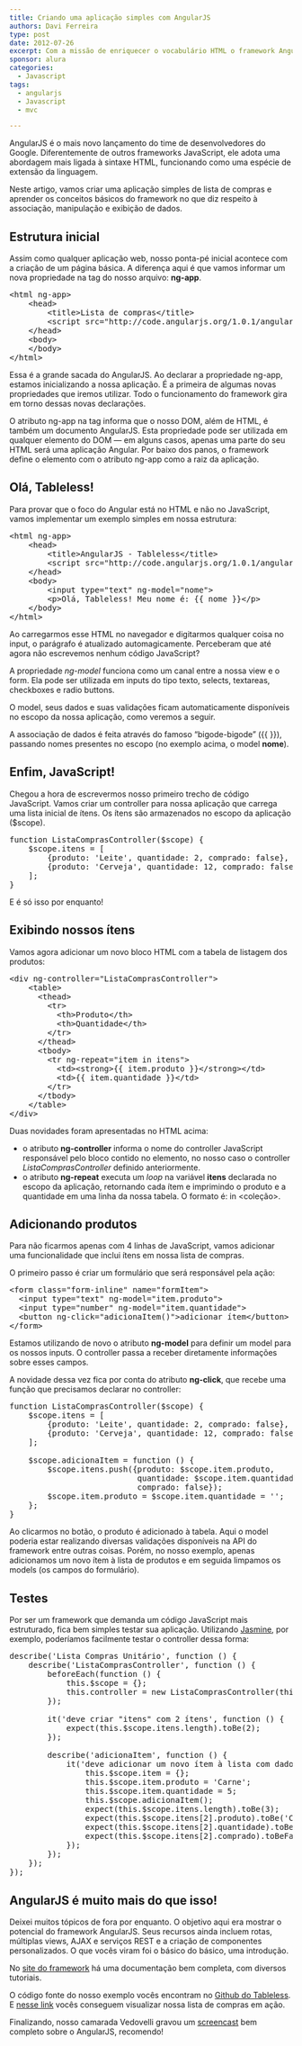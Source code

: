 ```yaml
---
title: Criando uma aplicação simples com AngularJS
authors: Davi Ferreira
type: post
date: 2012-07-26
excerpt: Com a missão de enriquecer o vocabulário HTML o framework AngularJS chega com a marca Google de simplicidade e promete um workflow diferente para os desenvolvedores.
sponsor: alura
categories:
  - Javascript
tags:
  - angularjs
  - Javascript
  - mvc

---
```

AngularJS é o mais novo lançamento do time de desenvolvedores do Google. Diferentemente de outros frameworks JavaScript, ele adota uma abordagem mais ligada à sintaxe HTML, funcionando como uma espécie de extensão da linguagem.

Neste artigo, vamos criar uma aplicação simples de lista de compras e aprender os conceitos básicos do framework no que diz respeito à associação, manipulação e exibição de dados.

## Estrutura inicial

Assim como qualquer aplicação web, nosso ponta-pé inicial acontece com a criação de um página básica. A diferença aqui é que vamos informar um nova propriedade na tag do nosso arquivo: **ng-app**.

<pre class="lang-html">&lt;html ng-app&gt;
    &lt;head&gt;
        &lt;title&gt;Lista de compras&lt;/title&gt;
        &lt;script src="http://code.angularjs.org/1.0.1/angular-1.0.1.min.js"&gt;&lt;/script&gt;
    &lt;/head&gt;
    &lt;body&gt;
    &lt;/body&gt;
&lt;/html&gt;</pre>

Essa é a grande sacada do AngularJS. Ao declarar a propriedade ng-app, estamos inicializando a nossa aplicação. É a primeira de algumas novas propriedades que iremos utilizar. Todo o funcionamento do framework gira em torno dessas novas declarações.

O atributo ng-app na tag informa que o nosso DOM, além de HTML, é também um documento AngularJS. Esta propriedade pode ser utilizada em qualquer elemento do DOM &mdash; em alguns casos, apenas uma parte do seu HTML será uma aplicação Angular. Por baixo dos panos, o framework define o elemento com o atributo ng-app como a raiz da aplicação.

## Olá, Tableless!

Para provar que o foco do Angular está no HTML e não no JavaScript, vamos implementar um exemplo simples em nossa estrutura:

<pre class="lang-html">&lt;html ng-app&gt;
    &lt;head&gt;
        &lt;title&gt;AngularJS - Tableless&lt;/title&gt;
        &lt;script src="http://code.angularjs.org/1.0.1/angular-1.0.1.min.js"&gt;&lt;/script&gt;
    &lt;/head&gt;
    &lt;body&gt;
        &lt;input type="text" ng-model="nome"&gt;
        &lt;p&gt;Olá, Tableless! Meu nome é: {{ nome }}&lt;/p&gt;
    &lt;/body&gt;
&lt;/html&gt;</pre>

Ao carregarmos esse HTML no navegador e digitarmos qualquer coisa no input, o parágrafo é atualizado automagicamente. Perceberam que até agora não escrevemos nenhum código JavaScript?

A propriedade _ng-model_ funciona como um canal entre a nossa view e o form. Ela pode ser utilizada em inputs do tipo texto, selects, textareas, checkboxes e radio buttons. 

O model, seus dados e suas validações ficam automaticamente disponíveis no escopo da nossa aplicação, como veremos a seguir.

A associação de dados é feita através do famoso &#8220;bigode-bigode&#8221; ({{ }}), passando nomes presentes no escopo (no exemplo acima, o model **nome**).

## Enfim, JavaScript!

Chegou a hora de escrevermos nosso primeiro trecho de código JavaScript. Vamos criar um controller para nossa aplicação que carrega uma lista inicial de ítens. Os ítens são armazenados no escopo da aplicação ($scope).

<pre class="lang-javascript">function ListaComprasController($scope) {
    $scope.itens = [
        {produto: 'Leite', quantidade: 2, comprado: false},
        {produto: 'Cerveja', quantidade: 12, comprado: false}
    ];
}</pre>

E é só isso por enquanto!

## Exibindo nossos ítens

Vamos agora adicionar um novo bloco HTML com a tabela de listagem dos produtos:

<pre class="lang-html">&lt;div ng-controller="ListaComprasController"&gt;
    &lt;table&gt;
      &lt;thead&gt;
        &lt;tr&gt;
          &lt;th&gt;Produto&lt;/th&gt;
          &lt;th&gt;Quantidade&lt;/th&gt;
        &lt;/tr&gt;
      &lt;/thead&gt;
      &lt;tbody&gt;
        &lt;tr ng-repeat="item in itens"&gt;
          &lt;td&gt;&lt;strong&gt;{{ item.produto }}&lt;/strong&gt;&lt;/td&gt;
          &lt;td&gt;{{ item.quantidade }}&lt;/td&gt;
        &lt;/tr&gt;
      &lt;/tbody&gt;
    &lt;/table&gt;
&lt;/div&gt;</pre>

Duas novidades foram apresentadas no HTML acima:

  * o atributo **ng-controller** informa o nome do controller JavaScript responsável pelo bloco contido no elemento, no nosso caso o controller _ListaComprasController_ definido anteriormente. 
  * o atributo **ng-repeat** executa um _loop_ na variável **itens** declarada no escopo da aplicação, retornando cada ítem e imprimindo o produto e a quantidade em uma linha da nossa tabela. O formato é: <retorno> in <coleção>. 

## Adicionando produtos

Para não ficarmos apenas com 4 linhas de JavaScript, vamos adicionar uma funcionalidade que inclui ítens em nossa lista de compras.

O primeiro passo é criar um formulário que será responsável pela ação:

<pre class="lang-html">&lt;form class="form-inline" name="formItem"&gt;
  &lt;input type="text" ng-model="item.produto"&gt;
  &lt;input type="number" ng-model="item.quantidade"&gt;
  &lt;button ng-click="adicionaItem()"&gt;adicionar ítem&lt;/button&gt;
&lt;/form&gt;</pre>

Estamos utilizando de novo o atributo **ng-model** para definir um model para os nossos inputs. O controller passa a receber diretamente informações sobre esses campos.

A novidade dessa vez fica por conta do atributo **ng-click**, que recebe uma função que precisamos declarar no controller:

<pre class="lang-javascript">function ListaComprasController($scope) {
    $scope.itens = [
        {produto: 'Leite', quantidade: 2, comprado: false},
        {produto: 'Cerveja', quantidade: 12, comprado: false}
    ];

    $scope.adicionaItem = function () {
        $scope.itens.push({produto: $scope.item.produto,
                           quantidade: $scope.item.quantidade,
                           comprado: false});
        $scope.item.produto = $scope.item.quantidade = '';
    };
}</pre>

Ao clicarmos no botão, o produto é adicionado à tabela. Aqui o model poderia estar realizando diversas validações disponíveis na API do framework entre outras coisas. Porém, no nosso exemplo, apenas adicionamos um novo ítem à lista de produtos e em seguida limpamos os models (os campos do formulário).

## Testes

Por ser um framework que demanda um código JavaScript mais estruturado, fica bem simples testar sua aplicação. Utilizando <a href="http://tableless.com.br/testando-seu-codigo-jquery-com-jasmine-parte-1/" target="_blank">Jasmine</a>, por exemplo, poderíamos facilmente testar o controller dessa forma:

<pre class="lang-javascript">describe('Lista Compras Unitário', function () {
    describe('ListaComprasController', function () {
        beforeEach(function () {
            this.$scope = {};
            this.controller = new ListaComprasController(this.$scope);
        });

        it('deve criar "itens" com 2 ítens', function () {
            expect(this.$scope.itens.length).toBe(2);
        });

        describe('adicionaItem', function () {
            it('deve adicionar um novo ítem à lista com dados do escopo', function () {
                this.$scope.item = {};
                this.$scope.item.produto = 'Carne';
                this.$scope.item.quantidade = 5;
                this.$scope.adicionaItem();
                expect(this.$scope.itens.length).toBe(3);
                expect(this.$scope.itens[2].produto).toBe('Carne');
                expect(this.$scope.itens[2].quantidade).toBe(5);
                expect(this.$scope.itens[2].comprado).toBeFalse;
            });
        });
    });
});</pre>

## AngularJS é muito mais do que isso!

Deixei muitos tópicos de fora por enquanto. O objetivo aqui era mostrar o potencial do framework AngularJS. Seus recursos ainda incluem rotas, múltiplas views, AJAX e serviços REST e a criação de componentes personalizados. O que vocês viram foi o básico do básico, uma introdução.

No <a href="http://angularjs.org/" target="_blank">site do framework</a> há uma documentação bem completa, com diversos tutoriais.

O código fonte do nosso exemplo vocês encontram no <a href="https://github.com/tableless/exemplos/tree/gh-pages/angularjs/lista-compras/" target="_blank">Github do Tableless</a>. E <a href="http://tableless.github.com/exemplos/angularjs/lista-compras/" target="_blank">nesse link</a> vocês conseguem visualizar nossa lista de compras em ação.

Finalizando, nosso camarada Vedovelli gravou um <a href="http://blog.vedovelli.com.br/?p=1946" target="_blank">screencast</a> bem completo sobre o AngularJS, recomendo!